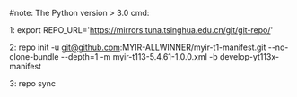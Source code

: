 #note: The Python version > 3.0 cmd:

1: export REPO_URL='https://mirrors.tuna.tsinghua.edu.cn/git/git-repo/'

2: repo init -u git@github.com:MYIR-ALLWINNER/myir-t1-manifest.git --no-clone-bundle --depth=1 -m myir-t113-5.4.61-1.0.0.xml -b develop-yt113x-manifest

3: repo sync

